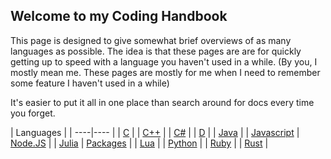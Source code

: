 ## Welcome to my Coding Handbook

This page is designed to give somewhat brief overviews of as many languages as possible.
The idea is that these pages are are for quickly getting up to speed with a language you haven't used in a while.
(By you, I mostly mean me. These pages are mostly for me when I need to remember some feature I haven't used in a while)

It's easier to put it all in one place than search around for docs every time you forget.

| Languages |
| ----|---- |
| [C](https://wesjenkins.github.io/c) |
| [C++](https://wesjenkins.github.io/cpp) |
| [C#](https://wesjenkins.github.io/cs) |
| [D](https://wesjenkins.github.io/d) |
| [Java](https://wesjenkins.github.io/java) |
| [Javascript](https://wesjenkins.github.io/javascript) | [Node.JS](https://wesjenkins.github.io/javascript/node) |
| [Julia](https://wesjenkins.github.io/julia) | [Packages](https://wesjenkins.github.io/julia/packages) |
| [Lua](https://wesjenkins.github.io/lua) |
| [Python](https://wesjenkins.github.io/python) |
| [Ruby](https://wesjenkins.github.io/ruby) |
| [Rust](https://wesjenkins.github.io/rust) |
